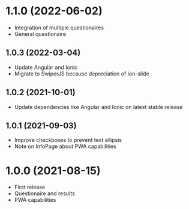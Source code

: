 1.1.0 (2022-06-02)
==================
- Integration of multiple questionaires
- General questionaire

1.0.3 (2022-03-04)
------------------
- Update Angular and Ionic
- Migrate to SwiperJS because depreciation of ion-slide

1.0.2 (2021-10-01)
------------------
- Update dependencies like Angular and Ionic on latest stable release

1.0.1 (2021-09-03)
------------------
- Improve checkboxes to prevent text ellipsis
- Note on InfoPage about PWA capabilities

1.0.0 (2021-08-15)
==================
- First release
- Questionaire and results
- PWA capabilities
